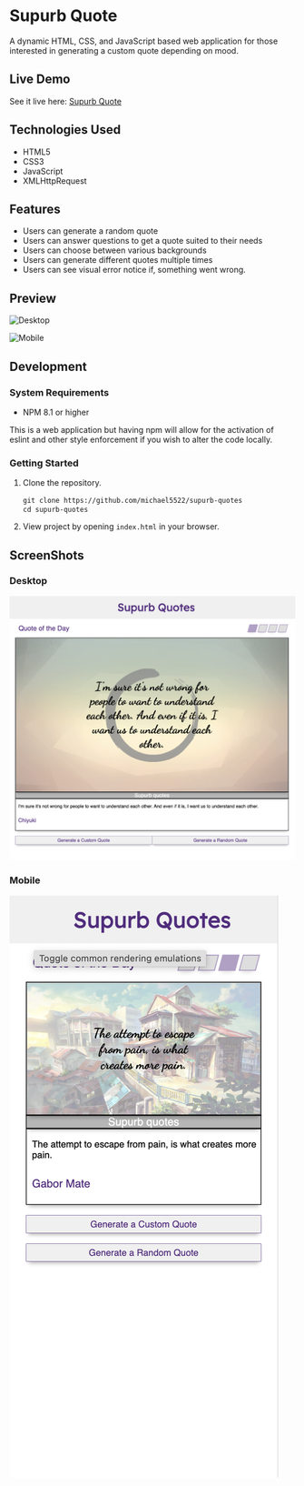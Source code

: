 
# Supurb Quote

A dynamic HTML, CSS, and JavaScript based web application for those interested in generating a custom quote depending on mood.

## Live Demo

See it live here:  [Supurb Quote](https://michael5522.github.io/supurb-quotes/)

## Technologies Used

- HTML5
- CSS3
- JavaScript
- XMLHttpRequest

## Features

- Users can generate a random quote
- Users can answer questions to get a quote suited to their needs
- Users can choose between various backgrounds
- Users can generate different quotes multiple times
- Users can see visual error notice if, something went wrong.

## Preview

![Desktop](/images/desktop-view.gif)

![Mobile](/images/mobile-view.gif)

## Development

### System Requirements

- NPM 8.1 or higher

This is a web application but having npm will allow for the activation of eslint and other style enforcement if you wish to alter the code locally.

### Getting Started

1. Clone the repository.
    ```shell
    git clone https://github.com/michael5522/supurb-quotes
    cd supurb-quotes
    ```
 2. View project by opening ```index.html``` in your browser.


## ScreenShots
### Desktop
![Desktop](/images/desktop-view-pic.png)

### Mobile
![Mobile](/images/mobile-view-pic.png)
